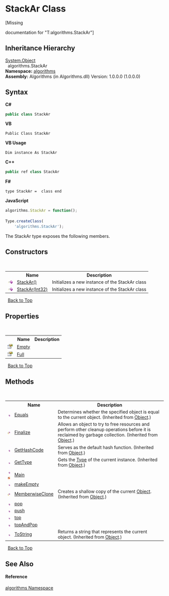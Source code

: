 # StackAr Class
 

\[Missing <summary> documentation for "T:algorithms.StackAr"\]


## Inheritance Hierarchy
<a href="http://msdn2.microsoft.com/en-us/library/e5kfa45b" target="_blank">System.Object</a><br />&nbsp;&nbsp;algorithms.StackAr<br />
**Namespace:**&nbsp;<a href="82f88b43-fdc9-bc99-9558-75fce96d448f">algorithms</a><br />**Assembly:**&nbsp;Algorithms (in Algorithms.dll) Version: 1.0.0.0 (1.0.0.0)

## Syntax

**C#**<br />
``` C#
public class StackAr
```

**VB**<br />
``` VB
Public Class StackAr
```

**VB Usage**<br />
``` VB Usage
Dim instance As StackAr
```

**C++**<br />
``` C++
public ref class StackAr
```

**F#**<br />
``` F#
type StackAr =  class end
```

**JavaScript**<br />
``` JavaScript
algorithms.StackAr = function();

Type.createClass(
	'algorithms.StackAr');
```

The StackAr type exposes the following members.


## Constructors
&nbsp;<table><tr><th></th><th>Name</th><th>Description</th></tr><tr><td>![Public method](media/pubmethod.gif "Public method")</td><td><a href="66494a12-803b-c9be-ad79-2510b8a2d7a9">StackAr()</a></td><td>
Initializes a new instance of the StackAr class</td></tr><tr><td>![Public method](media/pubmethod.gif "Public method")</td><td><a href="9bb91a88-6443-0b47-8acd-6efbc18f2e68">StackAr(Int32)</a></td><td>
Initializes a new instance of the StackAr class</td></tr></table>&nbsp;
<a href="#stackar-class">Back to Top</a>

## Properties
&nbsp;<table><tr><th></th><th>Name</th><th>Description</th></tr><tr><td>![Public property](media/pubproperty.gif "Public property")</td><td><a href="f6fe2f17-9f00-bd45-1904-88a87cd7bc09">Empty</a></td><td /></tr><tr><td>![Public property](media/pubproperty.gif "Public property")</td><td><a href="b059fc5e-2fc2-31ee-0c6e-5ec5b3dcf419">Full</a></td><td /></tr></table>&nbsp;
<a href="#stackar-class">Back to Top</a>

## Methods
&nbsp;<table><tr><th></th><th>Name</th><th>Description</th></tr><tr><td>![Public method](media/pubmethod.gif "Public method")</td><td><a href="http://msdn2.microsoft.com/en-us/library/bsc2ak47" target="_blank">Equals</a></td><td>
Determines whether the specified object is equal to the current object.
 (Inherited from <a href="http://msdn2.microsoft.com/en-us/library/e5kfa45b" target="_blank">Object</a>.)</td></tr><tr><td>![Protected method](media/protmethod.gif "Protected method")</td><td><a href="http://msdn2.microsoft.com/en-us/library/4k87zsw7" target="_blank">Finalize</a></td><td>
Allows an object to try to free resources and perform other cleanup operations before it is reclaimed by garbage collection.
 (Inherited from <a href="http://msdn2.microsoft.com/en-us/library/e5kfa45b" target="_blank">Object</a>.)</td></tr><tr><td>![Public method](media/pubmethod.gif "Public method")</td><td><a href="http://msdn2.microsoft.com/en-us/library/zdee4b3y" target="_blank">GetHashCode</a></td><td>
Serves as the default hash function.
 (Inherited from <a href="http://msdn2.microsoft.com/en-us/library/e5kfa45b" target="_blank">Object</a>.)</td></tr><tr><td>![Public method](media/pubmethod.gif "Public method")</td><td><a href="http://msdn2.microsoft.com/en-us/library/dfwy45w9" target="_blank">GetType</a></td><td>
Gets the <a href="http://msdn2.microsoft.com/en-us/library/42892f65" target="_blank">Type</a> of the current instance.
 (Inherited from <a href="http://msdn2.microsoft.com/en-us/library/e5kfa45b" target="_blank">Object</a>.)</td></tr><tr><td>![Public method](media/pubmethod.gif "Public method")![Static member](media/static.gif "Static member")</td><td><a href="bf436145-251c-c193-eb1a-69b6572f67ee">Main</a></td><td /></tr><tr><td>![Public method](media/pubmethod.gif "Public method")</td><td><a href="f835e275-7a8c-fa39-c581-3b5fc78d811d">makeEmpty</a></td><td /></tr><tr><td>![Protected method](media/protmethod.gif "Protected method")</td><td><a href="http://msdn2.microsoft.com/en-us/library/57ctke0a" target="_blank">MemberwiseClone</a></td><td>
Creates a shallow copy of the current <a href="http://msdn2.microsoft.com/en-us/library/e5kfa45b" target="_blank">Object</a>.
 (Inherited from <a href="http://msdn2.microsoft.com/en-us/library/e5kfa45b" target="_blank">Object</a>.)</td></tr><tr><td>![Public method](media/pubmethod.gif "Public method")</td><td><a href="f7ba2677-120b-7eeb-6bc3-a17686bac6a9">pop</a></td><td /></tr><tr><td>![Public method](media/pubmethod.gif "Public method")</td><td><a href="3410d833-4bb3-216d-2010-0312ac8bdd2c">push</a></td><td /></tr><tr><td>![Public method](media/pubmethod.gif "Public method")</td><td><a href="5f41ec84-9498-be84-8f5f-0957702744b3">top</a></td><td /></tr><tr><td>![Public method](media/pubmethod.gif "Public method")</td><td><a href="5ced4ee4-bf60-af5e-28b3-ad90527b836f">topAndPop</a></td><td /></tr><tr><td>![Public method](media/pubmethod.gif "Public method")</td><td><a href="http://msdn2.microsoft.com/en-us/library/7bxwbwt2" target="_blank">ToString</a></td><td>
Returns a string that represents the current object.
 (Inherited from <a href="http://msdn2.microsoft.com/en-us/library/e5kfa45b" target="_blank">Object</a>.)</td></tr></table>&nbsp;
<a href="#stackar-class">Back to Top</a>

## See Also


#### Reference
<a href="82f88b43-fdc9-bc99-9558-75fce96d448f">algorithms Namespace</a><br />